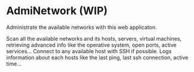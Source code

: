 # AdmiNetwork (WIP)
Administrate the available networks with this web applicaton.

Scan all the available networks and its hosts, servers, virtual machines, retrieving advanced info like the operative system, open ports, active services...
Connect to any available host with SSH if possible.
Logs information about each hosts like the last ping, last ssh connection, active time...
